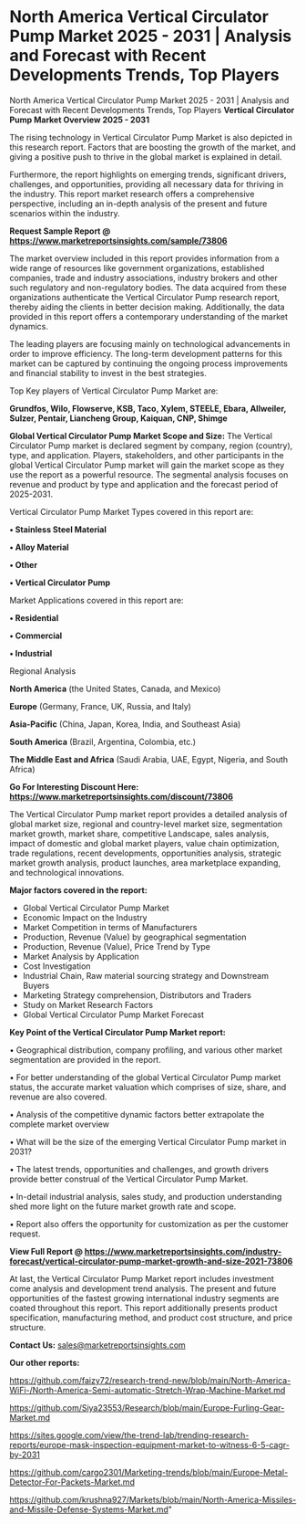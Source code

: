 # North America Vertical Circulator Pump Market 2025 - 2031 | Analysis and Forecast with Recent Developments Trends, Top Players
North America Vertical Circulator Pump Market 2025 - 2031 | Analysis and Forecast with Recent Developments Trends, Top Players
<Strong> Vertical Circulator Pump Market Overview 2025 - 2031</strong>

The rising technology in Vertical Circulator Pump Market is also depicted in this research report. Factors that are boosting the growth of the market, and giving a positive push to thrive in the global market is explained in detail.

Furthermore, the report highlights on emerging trends, significant drivers, challenges, and opportunities, providing all necessary data for thriving in the industry. This report market research offers a comprehensive perspective, including an in-depth analysis of the present and future scenarios within the industry.

<strong>Request Sample Report @ <a href=https://www.marketreportsinsights.com/sample/73806>https://www.marketreportsinsights.com/sample/73806</a></strong>

The market overview included in this report provides information from a wide range of resources like government organizations, established companies, trade and industry associations, industry brokers and other such regulatory and non-regulatory bodies. The data acquired from these organizations authenticate the Vertical Circulator Pump research report, thereby aiding the clients in better decision making. Additionally, the data provided in this report offers a contemporary understanding of the market dynamics.

The leading players are focusing mainly on technological advancements in order to improve efficiency. The long-term development patterns for this market can be captured by continuing the ongoing process improvements and financial stability to invest in the best strategies.

Top Key players of Vertical Circulator Pump Market are:

<strong>Grundfos, Wilo, Flowserve, KSB, Taco, Xylem, STEELE, Ebara, Allweiler, Sulzer, Pentair, Liancheng Group, Kaiquan, CNP, Shimge</strong>

<strong><b>Global Vertical Circulator Pump Market Scope and Size:</b></strong>
The Vertical Circulator Pump market is declared segment by company, region (country), type, and application. Players, stakeholders, and other participants in the global Vertical Circulator Pump market will gain the market scope as they use the report as a powerful resource. The segmental analysis focuses on revenue and product by type and application and the forecast period of 2025-2031.

Vertical Circulator Pump Market Types covered in this report are:

<strong>• Stainless Steel Material

• Alloy Material

• Other

• Vertical Circulator Pump</strong>

Market Applications covered in this report are:

<strong>• Residential

• Commercial

• Industrial</strong> 

Regional Analysis

<strong>North America</strong> (the United States, Canada, and Mexico)

<strong>Europe</strong> (Germany, France, UK, Russia, and Italy)

<strong>Asia-Pacific</strong> (China, Japan, Korea, India, and Southeast Asia)

<strong>South America</strong> (Brazil, Argentina, Colombia, etc.)

<strong>The Middle East and Africa</strong> (Saudi Arabia, UAE, Egypt, Nigeria, and South Africa)

<strong>Go For Interesting Discount Here: <a href=https://www.marketreportsinsights.com/discount/73806>https://www.marketreportsinsights.com/discount/73806</a></strong>

The Vertical Circulator Pump market report provides a detailed analysis of global market size, regional and country-level market size, segmentation market growth, market share, competitive Landscape, sales analysis, impact of domestic and global market players, value chain optimization, trade regulations, recent developments, opportunities analysis, strategic market growth analysis, product launches, area marketplace expanding, and technological innovations.

<strong><b>Major factors covered in the report:</b></strong>
<ul>
  <li>Global Vertical Circulator Pump Market </li>
  <li>Economic Impact on the Industry</li>
  <li>Market Competition in terms of Manufacturers</li>
  <li>Production, Revenue (Value) by geographical segmentation</li>
  <li>Production, Revenue (Value), Price Trend by Type</li>
  <li>Market Analysis by Application</li>
  <li>Cost Investigation</li>
  <li>Industrial Chain, Raw material sourcing strategy and Downstream Buyers</li>
  <li>Marketing Strategy comprehension, Distributors and Traders</li>
  <li>Study on Market Research Factors</li>
  <li>Global Vertical Circulator Pump Market Forecast</li>
</ul>

<strong><b>Key Point of the Vertical Circulator Pump Market report:</b></strong>

• Geographical distribution, company profiling, and various other market segmentation are provided in the report.

• For better understanding of the global Vertical Circulator Pump market status, the accurate market valuation which comprises of size, share, and revenue are also covered.

• Analysis of the competitive dynamic factors better extrapolate the complete market overview

• What will be the size of the emerging Vertical Circulator Pump market in 2031?

• The latest trends, opportunities and challenges, and growth drivers provide better construal of the Vertical Circulator Pump Market.

• In-detail industrial analysis, sales study, and production understanding shed more light on the future market growth rate and scope.

• Report also offers the opportunity for customization as per the customer request.

<strong><b>View Full Report @ <a href=https://www.marketreportsinsights.com/industry-forecast/vertical-circulator-pump-market-growth-and-size-2021-73806>https://www.marketreportsinsights.com/industry-forecast/vertical-circulator-pump-market-growth-and-size-2021-73806</a></b></strong>


At last, the Vertical Circulator Pump Market report includes investment come analysis and development trend analysis. The present and future opportunities of the fastest growing international industry segments are coated throughout this report. This report additionally presents product specification, manufacturing method, and product cost structure, and price structure.

<strong>Contact Us:</strong>
sales@marketreportsinsights.com

<strong>Our other reports:</strong>

<a href=https://github.com/faizy72/research-trend-new/blob/main/North-America-WiFi-/North-America-Semi-automatic-Stretch-Wrap-Machine-Market.md>https://github.com/faizy72/research-trend-new/blob/main/North-America-WiFi-/North-America-Semi-automatic-Stretch-Wrap-Machine-Market.md</a>

<a href=https://github.com/Siya23553/Research/blob/main/Europe-Furling-Gear-Market.md>https://github.com/Siya23553/Research/blob/main/Europe-Furling-Gear-Market.md</a>

<a href=https://sites.google.com/view/the-trend-lab/trending-research-reports/europe-mask-inspection-equipment-market-to-witness-6-5-cagr-by-2031>https://sites.google.com/view/the-trend-lab/trending-research-reports/europe-mask-inspection-equipment-market-to-witness-6-5-cagr-by-2031</a>

<a href=https://github.com/cargo2301/Marketing-trends/blob/main/Europe-Metal-Detector-For-Packets-Market.md>https://github.com/cargo2301/Marketing-trends/blob/main/Europe-Metal-Detector-For-Packets-Market.md</a>

<a href=https://github.com/krushna927/Markets/blob/main/North-America-Missiles-and-Missile-Defense-Systems-Market.md>https://github.com/krushna927/Markets/blob/main/North-America-Missiles-and-Missile-Defense-Systems-Market.md</a>"
